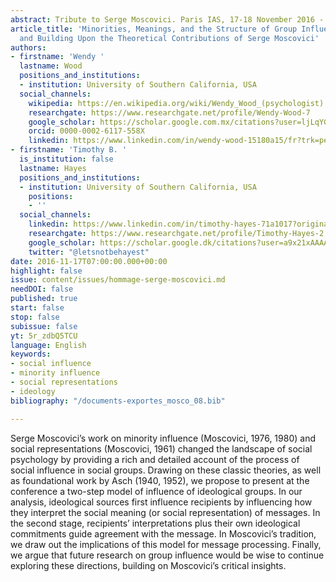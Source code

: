 ```yaml
---
abstract: Tribute to Serge Moscovici. Paris IAS, 17-18 November 2016 - Session 2
article_title: 'Minorities, Meanings, and the Structure of Group Influence: Reflecting
  and Building Upon the Theoretical Contributions of Serge Moscovici'
authors:
- firstname: 'Wendy '
  lastname: Wood
  positions_and_institutions:
  - institution: University of Southern California, USA
  social_channels:
    wikipedia: https://en.wikipedia.org/wiki/Wendy_Wood_(psychologist)
    researchgate: https://www.researchgate.net/profile/Wendy-Wood-7
    google_scholar: https://scholar.google.com.mx/citations?user=ljLqYGEAAAAJ&hl=it
    orcid: 0000-0002-6117-558X
    linkedin: https://www.linkedin.com/in/wendy-wood-15180a15/fr?trk=people-guest_people_search-card
- firstname: 'Timothy B. '
  is_institution: false
  lastname: Hayes
  positions_and_institutions:
  - institution: University of Southern California, USA
    positions:
    - ''
  social_channels:
    linkedin: https://www.linkedin.com/in/timothy-hayes-71a1017?original_referer=https%3A%2F%2Fwww.google.com%2F
    researchgate: https://www.researchgate.net/profile/Timothy-Hayes-2
    google_scholar: https://scholar.google.dk/citations?user=a9x21xAAAAAJ&hl=ja
    twitter: "@letsnotbehayest"
date: 2016-11-17T07:00:00.000+00:00
highlight: false
issue: content/issues/hommage-serge-moscovici.md
needDOI: false
published: true
start: false
stop: false
subissue: false
yt: 5r_zdbQ5TCU
language: English
keywords:
- social influence
- minority influence
- social representations
- ideology
bibliography: "/documents-exportes_mosco_08.bib"

---
```

Serge Moscovici’s work on minority influence (Moscovici, 1976, 1980) and social representations (Moscovici, 1961) changed the landscape of social psychology by providing a rich and detailed account of the process of social influence in social groups. Drawing on these classic theories, as well as foundational work by Asch (1940, 1952), we propose to present at the conference a two-step model of influence of ideological groups. In our analysis, ideological sources first influence recipients by influencing how they interpret the social meaning (or social representation) of messages. In the second stage, recipients’ interpretations plus their own ideological commitments guide agreement with the message. In Moscovici’s tradition, we draw out the implications of this model for message processing. Finally, we argue that future research on group influence would be wise to continue exploring these directions, building on Moscovici’s critical insights.

<Youtube yt="5r_zdbQ5TCU" caption="Minorities, Meanings, and the Structure of Group Influence" start="false" stop="false"></Youtube>